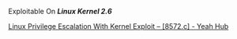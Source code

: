 Exploitable On ***Linux Kernel 2.6***

[Linux Privilege Escalation With Kernel Exploit – [8572.c] - Yeah Hub](https://www.yeahhub.com/linux-privilege-escalation-with-kernel-exploit-8572-c/)
